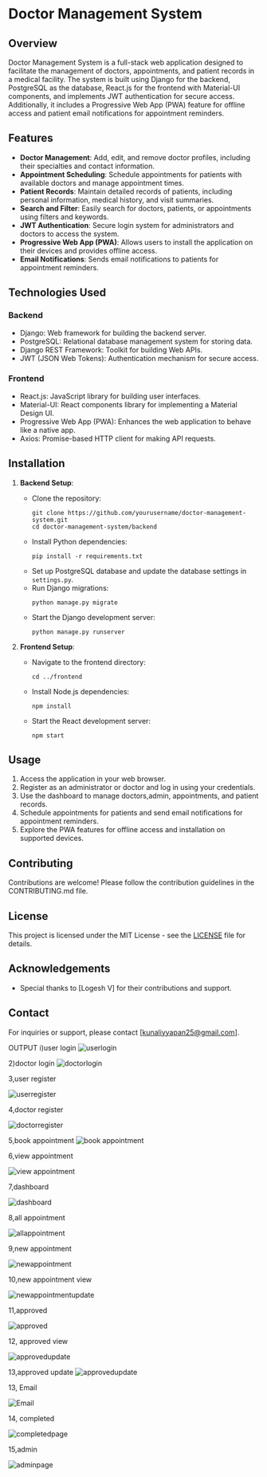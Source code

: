 # Doctor Management System

## Overview
Doctor Management System is a full-stack web application designed to facilitate the management of doctors, appointments, and patient records in a medical facility. The system is built using Django for the backend, PostgreSQL as the database, React.js for the frontend with Material-UI components, and implements JWT authentication for secure access. Additionally, it includes a Progressive Web App (PWA) feature for offline access and patient email notifications for appointment reminders.

## Features
- **Doctor Management**: Add, edit, and remove doctor profiles, including their specialties and contact information.
- **Appointment Scheduling**: Schedule appointments for patients with available doctors and manage appointment times.
- **Patient Records**: Maintain detailed records of patients, including personal information, medical history, and visit summaries.
- **Search and Filter**: Easily search for doctors, patients, or appointments using filters and keywords.
- **JWT Authentication**: Secure login system for administrators and doctors to access the system.
- **Progressive Web App (PWA)**: Allows users to install the application on their devices and provides offline access.
- **Email Notifications**: Sends email notifications to patients for appointment reminders.

## Technologies Used
### Backend
- Django: Web framework for building the backend server.
- PostgreSQL: Relational database management system for storing data.
- Django REST Framework: Toolkit for building Web APIs.
- JWT (JSON Web Tokens): Authentication mechanism for secure access.

### Frontend
- React.js: JavaScript library for building user interfaces.
- Material-UI: React components library for implementing a Material Design UI.
- Progressive Web App (PWA): Enhances the web application to behave like a native app.
- Axios: Promise-based HTTP client for making API requests.

## Installation
1. **Backend Setup**:
   - Clone the repository:
     ```
     git clone https://github.com/yourusername/doctor-management-system.git
     cd doctor-management-system/backend
     ```
   - Install Python dependencies:
     ```
     pip install -r requirements.txt
     ```
   - Set up PostgreSQL database and update the database settings in `settings.py`.
   - Run Django migrations:
     ```
     python manage.py migrate
     ```
   - Start the Django development server:
     ```
     python manage.py runserver
     ```

2. **Frontend Setup**:
   - Navigate to the frontend directory:
     ```
     cd ../frontend
     ```
   - Install Node.js dependencies:
     ```
     npm install
     ```
   - Start the React development server:
     ```
     npm start
     ```

## Usage
1. Access the application in your web browser.
2. Register as an administrator or doctor and log in using your credentials.
3. Use the dashboard to manage doctors,admin, appointments, and patient records.
4. Schedule appointments for patients and send email notifications for appointment reminders.
5. Explore the PWA features for offline access and installation on supported devices.

## Contributing
Contributions are welcome! Please follow the contribution guidelines in the CONTRIBUTING.md file.

## License
This project is licensed under the MIT License - see the [LICENSE](LICENSE) file for details.

## Acknowledgements
- Special thanks to [Logesh V] for their contributions and support.

## Contact
For inquiries or support, please contact [kunaliyyapan25@gmail.com].

OUTPUT
i)user login 
![userlogin](https://github.com/Kunali25/Kunali25-Doctor-Management-Systems/assets/128252521/a6806dda-6ec5-4c51-8f66-8dd5f68dff3d)

2)doctor login
![doctorlogin](https://github.com/Kunali25/Kunali25-Doctor-Management-Systems/assets/128252521/d6c22c58-8a81-4fe4-aad0-6cca2adcdf65)


3,user register

![userregister](https://github.com/Kunali25/Kunali25-Doctor-Management-Systems/assets/128252521/f928146e-7d8d-4b5c-89aa-d61805a557e6)

4,doctor register

![doctorregister](https://github.com/Kunali25/Kunali25-Doctor-Management-Systems/assets/128252521/2de98189-1620-4a9f-8a92-c1c520e451ac)

5,book appointment
![book appointment](https://github.com/Kunali25/Kunali25-Doctor-Management-Systems/assets/128252521/02af79e0-56cf-4717-acea-a5dc0e1dc4e3)

6,view appointment

![view appointment](https://github.com/Kunali25/Kunali25-Doctor-Management-Systems/assets/128252521/684974eb-1695-4460-9f7d-5499a4160d05)

7,dashboard

![dashboard](https://github.com/Kunali25/Kunali25-Doctor-Management-Systems/assets/128252521/86915607-b6d7-4c8e-bec1-1e9581761066)

8,all appointment

![allappointment](https://github.com/Kunali25/Kunali25-Doctor-Management-Systems/assets/128252521/36c354c1-aef0-478d-9738-d1a4e67cf08d)

9,new appointment

![newappointment](https://github.com/Kunali25/Kunali25-Doctor-Management-Systems/assets/128252521/cf7117f9-24f6-471f-a3e9-0873d020194c)

10,new appointment view

![newappointmentupdate](https://github.com/Kunali25/Kunali25-Doctor-Management-Systems/assets/128252521/0a522631-cd8b-497c-88d0-f7a50269b1c5)

11,approved

![approved](https://github.com/Kunali25/Kunali25-Doctor-Management-Systems/assets/128252521/bc4307c8-90f9-4eb8-a2b3-fed5f5e1bad0)

12, approved view

![approvedupdate](https://github.com/Kunali25/Kunali25-Doctor-Management-Systems/assets/128252521/c78f0b33-fdc3-427f-a5a2-8e366e3d3272)

13,approved update
![approvedupdate](https://github.com/Kunali25/Kunali25-Doctor-Management-Systems/assets/128252521/738e03b9-d224-4b4c-83ca-619610198e29)




13, Email

![Email](https://github.com/Kunali25/Kunali25-Doctor-Management-Systems/assets/128252521/aa9a899b-c614-407d-bde5-4167209c6afe)

14, completed 

![completedpage](https://github.com/Kunali25/Kunali25-Doctor-Management-Systems/assets/128252521/78705918-c943-4943-8587-999e1a4f783a)

15,admin 


![adminpage](https://github.com/Kunali25/Kunali25-Doctor-Management-Systems/assets/128252521/b83ec10e-c30c-4a99-ae05-058cbf5c7c85)


















